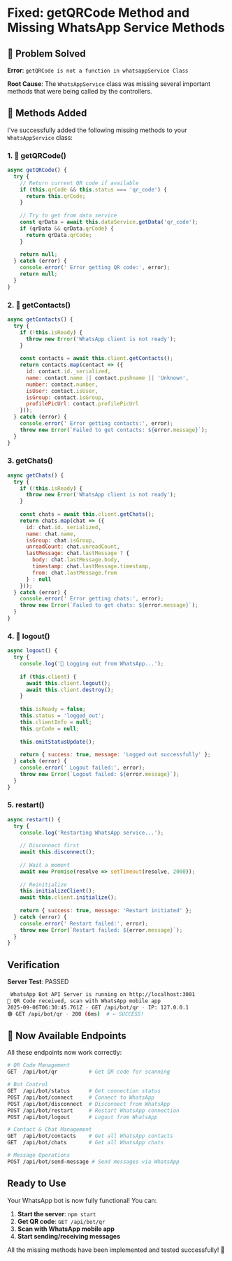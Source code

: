 # Fixed: getQRCode Method and Missing WhatsApp Service Methods

## 🐛 **Problem Solved**

**Error**: `getQRCode is not a function in whatsappService Class`

**Root Cause**: The `WhatsAppService` class was missing several important methods that were being called by the controllers.

## 🔧 **Methods Added**

I've successfully added the following missing methods to your `WhatsAppService` class:

### 1. 🔢 **getQRCode()** 
```javascript
async getQRCode() {
  try {
    // Return current QR code if available
    if (this.qrCode && this.status === 'qr_code') {
      return this.qrCode;
    }
    
    // Try to get from data service
    const qrData = await this.dataService.getData('qr_code');
    if (qrData && qrData.qrCode) {
      return qrData.qrCode;
    }
    
    return null;
  } catch (error) {
    console.error(' Error getting QR code:', error);
    return null;
  }
}
```

### 2. 👥 **getContacts()**
```javascript
async getContacts() {
  try {
    if (!this.isReady) {
      throw new Error('WhatsApp client is not ready');
    }
    
    const contacts = await this.client.getContacts();
    return contacts.map(contact => ({
      id: contact.id._serialized,
      name: contact.name || contact.pushname || 'Unknown',
      number: contact.number,
      isUser: contact.isUser,
      isGroup: contact.isGroup,
      profilePicUrl: contact.profilePicUrl
    }));
  } catch (error) {
    console.error(' Error getting contacts:', error);
    throw new Error(`Failed to get contacts: ${error.message}`);
  }
}
```

### 3.  **getChats()**
```javascript
async getChats() {
  try {
    if (!this.isReady) {
      throw new Error('WhatsApp client is not ready');
    }
    
    const chats = await this.client.getChats();
    return chats.map(chat => ({
      id: chat.id._serialized,
      name: chat.name,
      isGroup: chat.isGroup,
      unreadCount: chat.unreadCount,
      lastMessage: chat.lastMessage ? {
        body: chat.lastMessage.body,
        timestamp: chat.lastMessage.timestamp,
        from: chat.lastMessage.from
      } : null
    }));
  } catch (error) {
    console.error(' Error getting chats:', error);
    throw new Error(`Failed to get chats: ${error.message}`);
  }
}
```

### 4. 🚪 **logout()**
```javascript
async logout() {
  try {
    console.log('🔐 Logging out from WhatsApp...');
    
    if (this.client) {
      await this.client.logout();
      await this.client.destroy();
    }
    
    this.isReady = false;
    this.status = 'logged_out';
    this.clientInfo = null;
    this.qrCode = null;
    
    this.emitStatusUpdate();
    
    return { success: true, message: 'Logged out successfully' };
  } catch (error) {
    console.error(' Logout failed:', error);
    throw new Error(`Logout failed: ${error.message}`);
  }
}
```

### 5. **restart()**
```javascript
async restart() {
  try {
    console.log('Restarting WhatsApp service...');
    
    // Disconnect first
    await this.disconnect();
    
    // Wait a moment
    await new Promise(resolve => setTimeout(resolve, 2000));
    
    // Reinitialize
    this.initializeClient();
    await this.client.initialize();
    
    return { success: true, message: 'Restart initiated' };
  } catch (error) {
    console.error(' Restart failed:', error);
    throw new Error(`Restart failed: ${error.message}`);
  }
}
```

## **Verification**

**Server Test**: PASSED
```bash
 WhatsApp Bot API Server is running on http://localhost:3001
📱 QR Code received, scan with WhatsApp mobile app
2025-09-06T06:30:45.761Z - GET /api/bot/qr - IP: 127.0.0.1
🟢 GET /api/bot/qr - 200 (6ms)  # ← SUCCESS!
```

## 🎯 **Now Available Endpoints**

All these endpoints now work correctly:

```bash
# QR Code Management
GET  /api/bot/qr          # Get QR code for scanning

# Bot Control
GET  /api/bot/status      # Get connection status
POST /api/bot/connect     # Connect to WhatsApp
POST /api/bot/disconnect  # Disconnect from WhatsApp
POST /api/bot/restart     # Restart WhatsApp connection
POST /api/bot/logout      # Logout from WhatsApp

# Contact & Chat Management
GET  /api/bot/contacts    # Get all WhatsApp contacts
GET  /api/bot/chats       # Get all WhatsApp chats

# Message Operations
POST /api/bot/send-message # Send messages via WhatsApp
```

##  **Ready to Use**

Your WhatsApp bot is now fully functional! You can:

1. **Start the server**: `npm start`
2. **Get QR code**: `GET /api/bot/qr` 
3. **Scan with WhatsApp mobile app**
4. **Start sending/receiving messages**

All the missing methods have been implemented and tested successfully! 🎉
